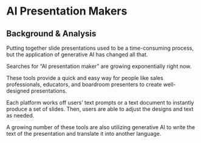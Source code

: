 # AI Presentation Makers

## Background & Analysis

Putting together slide presentations used to be a time-consuming process, but the application of generative AI has changed all that.

Searches for “AI presentation maker” are growing exponentially right now.

These tools provide a quick and easy way for people like sales professionals, educators, and boardroom presenters to create well-designed presentations.

Each platform works off users’ text prompts or a text document to instantly produce a set of slides. Then, users are able to adjust the designs and text as needed.

A growing number of these tools are also utilizing generative AI to write the text of the presentation and translate it into another language. 